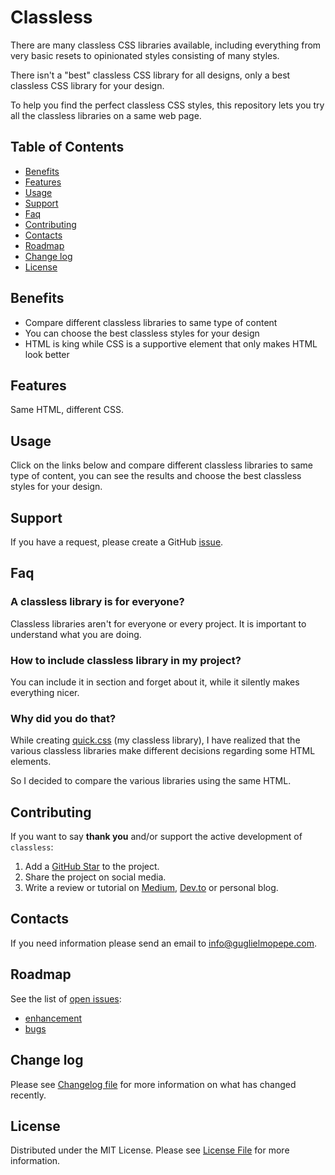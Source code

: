 # Classless

There are many classless CSS libraries available, including everything from very basic resets to opinionated styles consisting of many styles. 

There isn't a "best" classless CSS library for all designs, only a best classless CSS library for your design. 

To help you find the perfect classless CSS styles, this repository lets you try all the classless libraries on a same web page.

## Table of Contents 
* [Benefits](#benefits)
* [Features](#features)
* [Usage](#usage)
* [Support](#support)
* [Faq](#faq)
* [Contributing](#contributing)
* [Contacts](#contacts)
* [Roadmap](#roadmap)
* [Change log](#change-log)
* [License](#license)


## Benefits
 * Compare different classless libraries to same type of content
 * You can choose the best classless styles for your design
 * HTML is king while CSS is a supportive element that only makes HTML look better

## Features
Same HTML, different CSS.

## Usage
Click on the links below and compare different classless libraries to same type of content, you can see the results and choose the best classless styles for your design.

## Support
If you have a request, please create a GitHub [issue](https://github.com/GuglielmoPepe/classless/issues).


## Faq

### A classless library is for everyone?
Classless libraries aren't for everyone or every project. It is important to understand what you are doing.

### How to include classless library in my project?
You can include it in <head> section and forget about it, while it silently makes everything nicer. 

### Why did you do that?
While creating [quick.css](https://guglielmopepe.github.io/quick/) (my classless library), I have realized that the various classless libraries make different decisions regarding some HTML elements.

So I decided to compare the various libraries using the same HTML.


## Contributing
If you want to say **thank you** and/or support the active development of `classless`:

1. Add a [GitHub Star](https://github.com/GuglielmoPepe/classless/stargazers) to the project.
2. Share the project on social media.
3. Write a review or tutorial on [Medium](https://medium.com/), [Dev.to](https://dev.to/) or personal blog.

## Contacts
If you need information please send an email to [&#105;&#110;&#102;&#111;&#64;&#103;&#117;&#103;&#108;&#105;&#101;&#108;&#109;&#111;&#112;&#101;&#112;&#101;&#46;&#99;&#111;&#109;](&#109;&#97;&#105;&#108;&#116;&#111;&#58;%69%6e%66%6f%40%67%75%67%6c%69%65%6c%6d%6f%70%65%70%65%2e%63%6f%6d).

## Roadmap
See the list of [open issues](https://github.com/GuglielmoPepe/classless/issues):
- [enhancement](https://github.com/GuglielmoPepe/classless/issues?q=label%3Aenhancement+is%3Aopen+sort%3Areactions-%2B1-desc)
- [bugs](https://github.com/GuglielmoPepe/classless/issues?q=is%3Aissue+is%3Aopen+label%3Abug+sort%3Areactions-%2B1-desc) 


## Change log
Please see [Changelog file](CHANGELOG.md) for more information on what has changed recently.

## License
Distributed under the MIT License. Please see [License File](license.md) for more information.

